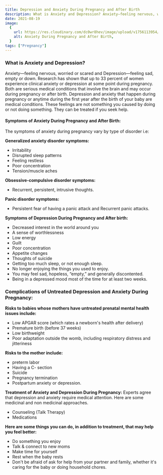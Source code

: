 ```yaml
---
title: Depression and Anxiety During Pregnancy and After Birth
description: What is Anxiety and Depression? Anxiety—feeling nervous, worried or scared and Depression—feeling sad, empty or down. Research has shown that up to 33 percent of women experience&nbsp;clinical anxiety&nbsp;or depression at some po...
date: 2021-08-19
image:
  {
    url: https://res.cloudinary.com/dc0wr8hev/image/upload/v1756113954/Depression_and_Anxiety_During_Pregnancy_and_After_Birth_nhk1tv.jpg,
    alt: Anxiety During Pregnancy and After Birth,
  }
tags: ["Pregnancy"]
---
```


### What is Anxiety and Depression?

Anxiety—feeling nervous, worried or scared and Depression—feeling sad, empty or down. Research has shown that up to 33 percent of women experience clinical anxiety or depression at some point during pregnancy. Both are serious medical conditions that involve the brain and may occur during pregnancy or after birth. Depression and anxiety that happen during pregnancy or anytime during the first year after the birth of your baby are medical conditions. These feelings are not something you caused by doing or not doing something. They can be treated if you seek help.

<!-- ![depression](https://img1.wsimg.com/isteam/ip/7d906beb-bc9b-4377-9b06-b22a3566899c/images.jpeg-9.jpg/:/cr=t:0%25,l:0%25,w:100%25,h:100%25/rs=w:1280) -->

#### Symptoms of Anxiety During Pregnancy and After Birth:

The symptoms of anxiety during pregnancy vary by type of disorder i.e:

**Generalized anxiety disorder symptoms:**

- Irritability
- Disrupted sleep patterns
- Feeling restless
- Poor concentration
- Tension/muscle aches

**Obsessive-compulsive disorder symptoms:**

- Recurrent, persistent, intrusive thoughts.

**Panic disorder symptoms:**

- Persistent fear of having a panic attack and Recurrent panic attacks.

**Symptoms of Depression During Pregnancy and After birth:**

- Decreased interest in the world around you
- A sense of worthlessness
- Low energy
- Guilt
- Poor concentration
- Appetite changes
- Thoughts of suicide
- Getting too much sleep, or not enough sleep.
- No longer enjoying the things you used to enjoy.
- You may feel sad, hopeless, “empty,” and generally discontented.
- Being in a depressed mood most of the time for at least two weeks.

### Complications of Untreated Depression and Anxiety During Pregnancy:

**Risks to babies whose mothers have untreated prenatal mental health issues include:**

- Low APGAR score (which rates a newborn's health after delivery)
- Premature birth (before 37 weeks)
- Low birthweight
- Poor adaptation outside the womb, including respiratory distress and jitteriness

**Risks to the mother include:**

- preterm labor
- Having a C- section
- Suicide
- Pregnancy termination
- Postpartum anxiety or depression.

**Treatment of Anxiety and Depression During Pregnancy:**
Experts agree that depression and anxiety require medical attention. Here are some medicinal and non medicinal approaches.

- Counseling (Talk Therapy)
- Medications

**Here are some things you can do, in addition to treatment, that may help you feel better:**

- Do something you enjoy
- Talk & connect to new moms
- Make time for yourself
- Rest when the baby rests
- Don't be afraid of ask for help from your partner and family, whether it's caring for the baby or doing household chores.
